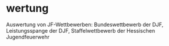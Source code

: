 # wertung
Auswertung von JF-Wettbewerben: Bundeswettbewerb der DJF, Leistungsspange der DJF, Staffelwettbewerb der Hessischen Jugendfeuerwehr
